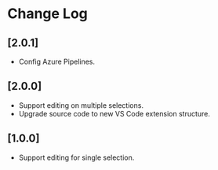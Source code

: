 # Change Log
## [2.0.1]
- Config Azure Pipelines.

## [2.0.0]
- Support editing on multiple selections.
- Upgrade source code to new VS Code extension structure.

## [1.0.0]
- Support editing for single selection.

